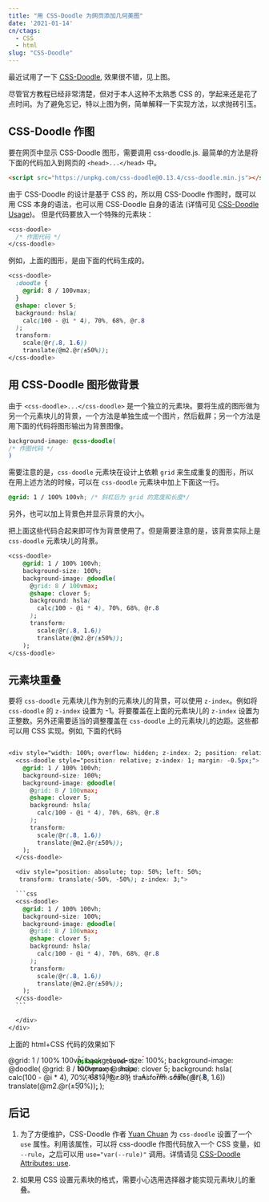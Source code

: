 ```yaml
---
title: "用 CSS-Doodle 为网页添加几何美图"
date: '2021-01-14'
cn/ctags: 
  - CSS
  - html
slug: "CSS-Doodle"
---
```


最近试用了一下 [CSS-Doodle](https://css-doodle.com/), 效果很不错，见上图。

尽管官方教程已经非常清楚，但对于本人这种不太熟悉 CSS 的，学起来还是花了点时间。为了避免忘记，特以上图为例，简单解释一下实现方法，以求抛砖引玉。

## CSS-Doodle 作图

要在网页中显示 CSS-Doodle 图形，需要调用 css-doodle.js. 最简单的方法是将下面的代码加入到网页的 `<head>...</head>` 中。

```html
<script src="https://unpkg.com/css-doodle@0.13.4/css-doodle.min.js"></script>
```

由于 CSS-Doodle 的设计是基于 CSS 的，所以用 CSS-Doodle 作图时，既可以用 CSS 本身的语法，也可以用 CSS-Doodle 自身的语法 (详情可见 [CSS-Doodle Usage](https://css-doodle.com/#usage))。 但是代码要放入一个特殊的元素块：

```css
<css-doodle>
  /* 作图代码 */
</css-doodle>
```

例如，上面的图形，是由下面的代码生成的。

```css
<css-doodle>
  :doodle {
    @grid: 8 / 100vmax;
  }
  @shape: clover 5;
  background: hsla(
    calc(100 - @i * 4), 70%, 68%, @r.8
  );
  transform:
    scale(@r(.8, 1.6))
    translate(@m2.@r(±50%));
</css-doodle>
```

## 用 CSS-Doodle 图形做背景

由于 `<css-doodle>...</css-doodle>` 是一个独立的元素块。要将生成的图形做为另一个元素块儿的背景，一个方法是单独生成一个图片，然后截屏；另一个方法是用下面的代码将图形输出为背景图像。

```css
background-image: @css-doodle(
/* 作图代码 */
)
```

需要注意的是，`css-doodle` 元素块在设计上依赖 `grid` 来生成重复的图形，所以在用上述方法的时候，可以在 `css-doodle` 元素块中加上下面这一行。

```css
@grid: 1 / 100% 100vh; /* 斜杠后为 grid 的宽度和长度*/
```

另外，也可以加上背景色并显示背景的大小。

把上面这些代码合起来即可作为背景使用了。但是需要注意的是，该背景实际上是 `css-doodle` 元素块儿的背景。

```css
<css-doodle>
    @grid: 1 / 100% 100vh;
    background-size: 100%;
    background-image: @doodle(
      @grid: 8 / 100vmax;
      @shape: clover 5;
      background: hsla(
        calc(100 - @i * 4), 70%, 68%, @r.8
      );
      transform:
        scale(@r(.8, 1.6))
        translate(@m2.@r(±50%));
    );
</css-doodle>
```

## 元素块重叠

要将 `css-doodle` 元素块儿作为别的元素块儿的背景，可以使用 `z-index`。例如将 `css-doodle` 的 `z-index` 设置为 -1。将要覆盖在上面的元素块儿的 `z-index` 设置为正整数。另外还需要适当的调整覆盖在 `css-doodle` 上的元素块儿的边距。这些都可以用 CSS 实现。例如, 下面的代码

````css

<div style="width: 100%; overflow: hidden; z-index: 2; position: relative;">
  <css-doodle style="position: relative; z-index: 1; margin: -0.5px;">
    @grid: 1 / 100% 100vh;
    background-size: 100%;
    background-image: @doodle(
      @grid: 8 / 100vmax;
      @shape: clover 5;
      background: hsla(
        calc(100 - @i * 4), 70%, 68%, @r.8
      );
      transform:
        scale(@r(.8, 1.6))
        translate(@m2.@r(±50%));
    );
  </css-doodle>

  <div style="position: absolute; top: 50%; left: 50%;
   transform: translate(-50%, -50%); z-index: 3;">

  ```css
  <css-doodle>
    @grid: 1 / 100% 100vh;
    background-size: 100%;
    background-image: @doodle(
      @grid: 8 / 100vmax;
      @shape: clover 5;
      background: hsla(
        calc(100 - @i * 4), 70%, 68%, @r.8
      );
      transform:
        scale(@r(.8, 1.6))
        translate(@m2.@r(±50%));
    );
  </css-doodle>
  ```

  </div>
</div>

````

上面的 html+CSS 代码的效果如下

<div style="width: 100%; overflow: hidden; z-index: 2; position: relative;">
  <css-doodle style="position: relative; z-index: 1; margin: -0.5px;">
    @grid: 1 / 100% 100vh;
    background-size: 100%;
    background-image: @doodle(
      @grid: 8 / 100vmax;
      @shape: clover 5;
      background: hsla(
        calc(100 - @i * 4), 70%, 68%, @r.8
      );
      transform:
        scale(@r(.8, 1.6))
        translate(@m2.@r(±50%));
    );
  </css-doodle>

  <div style="position: absolute; top: 50%; left: 50%; transform: translate(-50%, -50%); z-index: 3;">

  ```css
  <css-doodle>
    @grid: 1 / 100% 100vh;
    background-size: 100%;
    background-image: @doodle(
      @grid: 8 / 100vmax;
      @shape: clover 5;
      background: hsla(
        calc(100 - @i * 4), 70%, 68%, @r.8
      );
      transform:
        scale(@r(.8, 1.6))
        translate(@m2.@r(±50%));
    );
  </css-doodle>
  ```

  </div>
</div>

## 后记

1. 为了方便维护，CSS-Doodle 作者 [Yuan Chuan](https://github.com/yuanchuan) 为 `css-doodle` 设置了一个 `use` 属性。利用该属性，可以将 css-doodle 作图代码放入一个 CSS 变量，如 `--rule`，之后可以用 `use="var(--rule)"` 调用。详情请见 [CSS-Doodle Attributes: use](https://css-doodle.com/#attribute-use).

2. 如果用 CSS 设置元素块的格式，需要小心选用选择器才能实现元素块儿的重叠。

